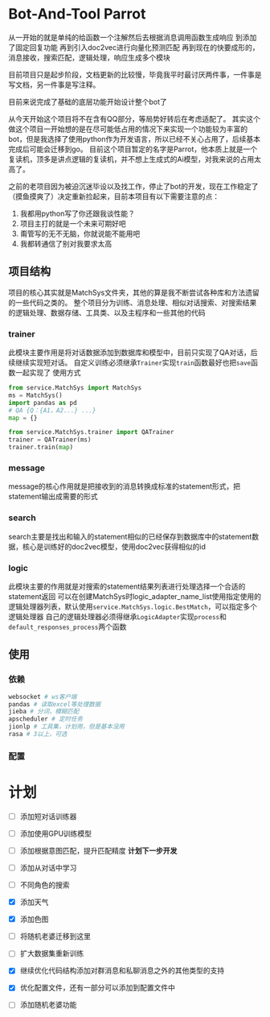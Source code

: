 # Bot-And-Tool Parrot
从一开始的就是单纯的给函数一个注解然后去根据消息调用函数生成响应
到添加了固定回复功能
再到引入doc2vec进行向量化预测匹配
再到现在的快要成形的，消息接收，搜索匹配，逻辑处理，响应生成多个模块

目前项目只是起步阶段，文档更新的比较慢，毕竟我平时最讨厌两件事，一件事是写文档，另一件事是写注释。

目前来说完成了基础的底层功能开始设计整个bot了

从今天开始这个项目将不在含有QQ部分，等局势好转后在考虑适配了。
其实这个做这个项目一开始想的是在尽可能低占用的情况下来实现一个功能较为丰富的bot，但是我选择了使用python作为开发语言，所以已经不关心占用了，后续基本完成后可能会迁移到go。
目前这个项目暂定的名字是Parrot，他本质上就是一个复读机，顶多是讲点逻辑的复读机，并不想上生成式的Ai模型，对我来说的占用太高了。

之前的老项目因为被迫沉迷毕设以及找工作，停止了bot的开发，现在工作稳定了（摸鱼摸爽了）决定重新捡起来，目前本项目有以下需要注意的点：

1. 我都用python写了你还跟我谈性能？
2. 项目主打的就是一个未来可期好吧
3. 甭管写的无不无脑，你就说能不能用吧
4. 我都转通信了别对我要求太高


## 项目结构
项目的核心其实就是MatchSys文件夹，其他的算是我不断尝试各种库和方法遗留的一些代码之类的。
整个项目分为训练、消息处理、相似对话搜索、对搜索结果的逻辑处理、数据存储、工具类、以及主程序和一些其他的代码
### trainer
此模块主要作用是将对话数据添加到数据库和模型中，目前只实现了QA对话，后续继续实现短对话。
自定义训练必须继承`Trainer`实现`train`函数最好也把`save`函数一起实现了
使用方式
~~~python
from service.MatchSys import MatchSys
ms = MatchSys()
import pandas as pd
# QA {Q：{A1，A2...} ...}
map = {}

from service.MatchSys.trainer import QATrainer
trainer = QATrainer(ms)
trainer.train(map)
~~~

### message
message的核心作用就是把接收到的消息转换成标准的statement形式，把statement输出成需要的形式

### search
search主要是找出和输入的statement相似的已经保存到数据库中的statement数据，核心是训练好的doc2vec模型，使用doc2vec获得相似的id

### logic
此模块主要的作用就是对搜索的statement结果列表进行处理选择一个合适的statement返回
可以在创建MatchSys时logic_adapter_name_list使用指定使用的逻辑处理器列表，默认使用`service.MatchSys.logic.BestMatch`，可以指定多个逻辑处理器
自己的逻辑处理器必须得继承`LogicAdapter`实现`process`和`default_responses_process`两个函数




## 使用

### 依赖

~~~python
websocket # ws客户端
pandas # 读取excel等处理数据
jieba # 分词，模糊匹配
apscheduler # 定时任务
jionlp # 工具集，计划用，但是基本没用
rasa # 3以上，可选
~~~



### 配置







# 计划

- [ ] 添加短对话训练器
- [ ] 添加使用GPU训练模型
- [ ] 添加根据意图匹配，提升匹配精度 **计划下一步开发**
- [ ] 添加从对话中学习
- [ ] 不同角色的搜索
- [x] 添加天气
- [x] 添加色图
- [ ] 将随机老婆迁移到这里
- [ ] 扩大数据集重新训练
- [x] 继续优化代码结构添加对群消息和私聊消息之外的其他类型的支持
- [x] 优化配置文件，还有一部分可以添加到配置文件中
- [ ] 添加随机老婆功能

